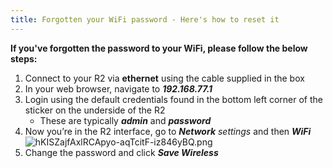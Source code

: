 ```yaml
---
title: Forgotten your WiFi password - Here's how to reset it
---
```


**If you've forgotten the password to your WiFi, please follow the below steps:**

1. Connect to your R2 via **ethernet** using the cable supplied in the box
2. In your web browser, navigate to ***192.168.77.1***
3. Login using the default credentials found in the bottom left corner of the sticker on the underside of the R2
   - These are typically ***admin*** and ***password***
4. Now you’re in the R2 interface, go to ***Network** settings* and then ***WiFi***
   ![hKISZajfAxlRCApyo-aqTcitF-iz846yBQ.png](C:\Git\public-wiki\content\docs\frequently-asked-questions\basic\forgottenyourwifipasswordhereshowtoresetit\hKISZajfAxlRCApyo-aqTcitF-iz846yBQ.png)
5. Change the password and click ***Save Wireless***